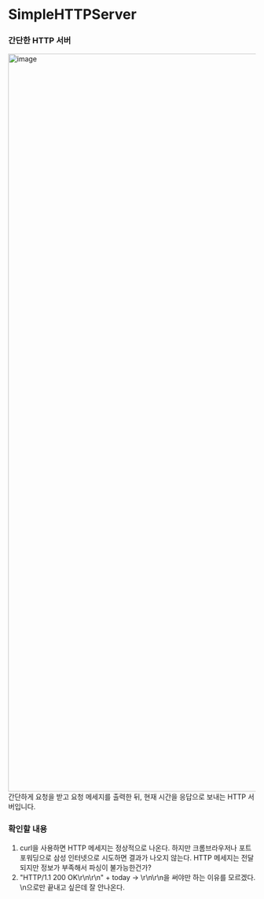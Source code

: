 # SimpleHTTPServer
### 간단한 HTTP 서버
<img width="1501" alt="image" src="https://user-images.githubusercontent.com/40738437/163700526-2bb78c99-d0a2-4edd-a4e6-6c75780aeb1d.png">
간단하게 요청을 받고 요청 메세지를 출력한 뒤, 현재 시간을 응답으로 보내는 HTTP 서버입니다.

### 확인할 내용
1. curl을 사용하면 HTTP 메세지는 정상적으로 나온다.
하지만 크롬브라우저나 포트포워딩으로 삼성 인터넷으로 시도하면 결과가 나오지 않는다.
HTTP 메세지는 전달되지만 정보가 부족해서 파싱이 불가능한건가?
2. "HTTP/1.1 200 OK\r\n\r\n" + today -> \r\n\r\n을 써야만 하는 이유를 모르겠다. \n으로만 끝내고 싶은데 잘 안나온다.
